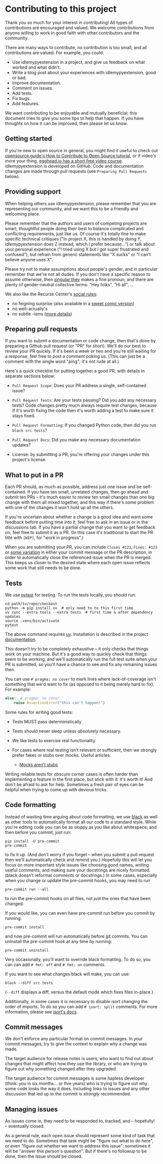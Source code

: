 # Contributing to this project

Thank you so much for your interest in contributing! All types of contributions
are encouraged and valued. We welcome contributions from anyone willing to work
in good faith with other contributors and the community.

There are many ways to contribute, no contribution is too small, and all
contributions are valued. For example, you could:

- Use idlemypyextension in a project, and give us feedback on what worked and what
  didn't.
- Write a blog post about your experiences with idlemypyextension, good or bad.
- Improve documentation.
- Comment on issues.
- Add tests.
- Fix bugs.
- Add features.

We want contributing to be enjoyable and mutually beneficial; this document
tries to give you some tips to help that happen. If you have thoughts on how it
can be improved, then please let us know.


Getting started
---------------

If you're new to open source in general, you might find it useful to check out
[opensource.guide's How to Contribute to Open Source tutorial](https://opensource.guide/how-to-contribute/),
or if video's more your thing,
[egghead.io has a short free video course](https://egghead.io/courses/how-to-contribute-to-an-open-source-project-on-github>).
idlemypyextension is developed on GitHub. Code and documentation changes are made
through pull requests (see `Preparing Pull Requests` below).


Providing support
-----------------

When helping others use idlemypyextension, please remember that you are
representing our community, and we want this to be a friendly and welcoming
place.

Please remember that the authors and users of competing projects are smart,
thoughtful people doing their best to balance complicated and conflicting
requirements, just like us. Of course it's totally fine to make specific
technical critiques ("In project X, this is handled by doing Y, idlemypyextension
does Z instead, which I prefer because...") or talk about your personal
experience ("I tried using X but I got super frustrated and confused"), but
refrain from generic statements like "X sucks" or "I can't believe anyone uses
X".

Please try not to make assumptions about people's gender, and in particular
remember that we're not all dudes. If you don't have a specific reason to
assume otherwise, then [singular they](https://en.wikipedia.org/wiki/Third-person_pronoun#Singular_they)
makes a fine pronoun, and there are plenty of gender-neutral collective terms:
"Hey folks", "Hi all", ...

We also like the Recurse Center's [social
rules](https://www.recurse.com/manual#sub-sec-social-rules):

* no feigning surprise (also available in a [sweet comic version](https://jvns.ca/blog/2017/04/27/no-feigning-surprise/))
* no well-actually's
* no subtle -isms ([more details](https://www.recurse.com/blog/38-subtle-isms-at-hacker-school))


Preparing pull requests
-----------------------

If you want to submit a documentation or code change, then that's done by
preparing a Github pull request (or "PR" for short). We'll do our best to
review your PR quickly. If it's been a week or two and you're still waiting for
a response, feel free to post a comment poking us. (This can just be a comment
with the single word "ping"; it's not rude at all.)

Here's a quick checklist for putting together a good PR, with details in
separate sections below:

* `Pull Request Scope`: Does your PR address a single, self-contained issue?

* `Pull Request Tests`: Are your tests passing? Did you add any necessary
  tests? Code changes pretty much always require test changes, because if it's
  worth fixing the code then it's worth adding a test to make sure it stays
  fixed.

* `Pull Request Formatting`: If you changed Python code, then did you run
  ``black src tests``?

* `Pull Request Docs`: Did you make any necessary documentation updates?

* License: by submitting a PR, you're offering your changes under this
  project's license.



What to put in a PR
-----------------------

Each PR should, as much as possible, address just one issue and be
self-contained. If you have ten small, unrelated changes, then go ahead and
submit ten PRs – it's much easier to review ten small changes than one big
change with them all mixed together, and this way if there's some problem with
one of the changes it won't hold up all the others.

If you're uncertain about whether a change is a good idea and want some
feedback before putting time into it, feel free to ask in an issue or in the
discussions tab. If you have a partial change that you want to get feedback on,
feel free to submit it as a PR. (In this case it's traditional to start the PR
title with `[WIP]`, for "work in progress".)

When you are submitting your PR, you can include ``Closes #123``, ``Fixes:
#123`` or [some variation](https://help.github.com/en/articles/closing-issues-using-keywords)
in either your commit message or the PR description, in order to automatically
close the referenced issue when the PR is merged.  This keeps us closer to the
desired state where each open issue reflects some work that still needs to be
done.


Tests
-----

We use [pytest](https://pytest.org/) for testing. To run the tests locally, you
should run:

```shell
cd path/to/repo/checkout
python -m pip install uv  # only need to to this first time
uv sync --extra tools --extra tests  # first time & after dependency updates
source .venv/bin/activate
pytest
```

The above command requires [uv](https://github.com/astral-sh/uv). Installation
is described in the project
[documentation](https://docs.astral.sh/uv/getting-started/installation/#standalone-installer).

This doesn't try to be completely exhaustive – it only checks that things work
on your machine. But it's a good way to quickly check that things seem to be
working, and we'll automatically run the full test suite when your PR is
submitted, so you'll have a chance to see and fix any remaining issues then.

You can use ``# pragma: no cover`` to mark lines where lack-of-coverage isn't
something that we'd want to fix (as opposed to it being merely hard to fix).
For example:

```python
else:  # pragma: no cover
    raise AssertionError("this can't happen!")
```

Some rules for writing good tests:

* Tests MUST pass deterministically

* Tests should never sleep unless *absolutely* necessary.

* We like tests to exercise real functionality.

* For cases where real testing isn't relevant or sufficient, then we strongly
  prefer fakes or stubs over mocks. Useful articles:

  * [Mocks aren't stubs](https://martinfowler.com/articles/mocksArentStubs.html)

Writing reliable tests for obscure corner cases is often harder than
implementing a feature in the first place, but stick with it: it's worth it!
And don't be afraid to ask for help. Sometimes a fresh pair of eyes can be
helpful when trying to come up with devious tricks.


Code formatting
---------------

Instead of wasting time arguing about code formatting, we use
[black](https://github.com/psf/black) as well as other tools to automatically
format all our code to a standard style. While you're editing code you can be
as sloppy as you like about whitespace; and then before you commit, just run:

```shell
pip install -U pre-commit
pre-commit
```

to fix it up. (And don't worry if you forget – when you submit a pull request
then we'll automatically check and remind you.) Hopefully this will let you
focus on more important style issues like choosing good names, writing useful
comments, and making sure your docstrings are nicely formatted. (black doesn't
reformat comments or docstrings.) In some cases, especially when you change
or update the pre-commit hooks, you may need to run

```shell
pre-commit run --all
```

to run the pre-commit hooks on all files, not just the ones that have
been changed.

If you would like, you can even have pre-commit run before you commit by
running:

```shell
pre-commit install
```

and now pre-commit will run automatically before git commits. You can
uninstall the pre-commit hook at any time by running:

```shell
pre-commit uninstall
```

Very occasionally, you'll want to override black formatting. To do so,
you can can add ``# fmt: off`` and ``# fmt: on`` comments.

If you want to see what changes black will make, you can use:
```shell
black --diff src tests
```
(``--diff`` displays a diff, versus the default mode which fixes files
in-place.)


Additionally, in some cases it is necessary to disable isort changing the
order of imports. To do so you can add ``# isort: split`` comments.
For more information, please see [isort's docs](https://pycqa.github.io/isort/docs/configuration/action_comments.html).


Commit messages
---------------

We don't enforce any particular format on commit messages. In your commit
messages, try to give the context to explain *why* a change was made.

The target audience for release notes is users, who want to find out about
changes that might affect how they use the library, or who are trying to figure
out why something changed after they upgraded.

The target audience for commit messages is some hapless developer (think: you
in six months... or five years) who is trying to figure out why some code looks
the way it does. Including links to issues and any other discussion that led up
to the commit is *strongly* recommended.


Managing issues
---------------

As issues come in, they need to be responded to, tracked, and – hopefully! –
eventually closed.

As a general rule, each open issue should represent some kind of task that we
need to do. Sometimes that task might be "figure out what to do here", or even
"figure out whether we want to address this issue"; sometimes it will be
"answer this person's question". But if there's no followup to be done, then
the issue should be closed.
